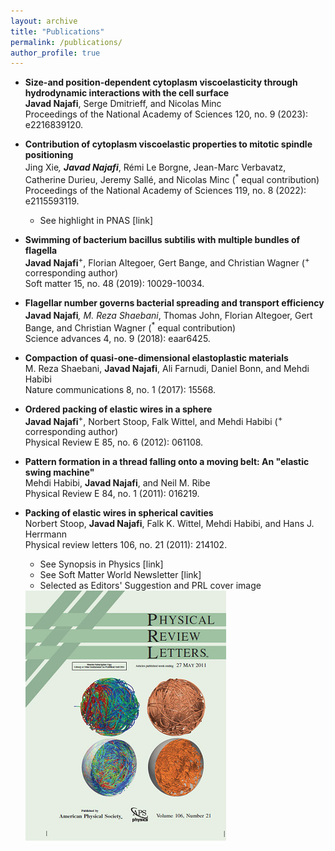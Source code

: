 ```yaml
---
layout: archive
title: "Publications"
permalink: /publications/
author_profile: true
---
```


+ **Size-and position-dependent cytoplasm viscoelasticity through hydrodynamic interactions with the cell surface** <br>
  **Javad Najafi**, Serge Dmitrieff, and Nicolas Minc <br>
  <a href="https://www.pnas.org/doi/abs/10.1073/pnas.2216839120" style="text-decoration:none;">Proceedings of the National Academy of Sciences 120, no. 9 (2023): e2216839120.</a>
  
+ **Contribution of cytoplasm viscoelastic properties to mitotic spindle positioning** <br>
  Jing Xie<sup>*</sup>, **Javad Najafi**<sup>*</sup>, Rémi Le Borgne, Jean-Marc Verbavatz, Catherine Durieu, Jeremy Sallé, and Nicolas Minc (<sup>*</sup> equal contribution) <br>
  <a href="https://www.pnas.org/doi/abs/10.1073/pnas.2115593119" style="text-decoration:none;">Proceedings of the National Academy of Sciences 119, no. 8 (2022): e2115593119.</a> 
  - See highlight in PNAS [<a href="https://www.pnas.org/doi/10.1073/pnas.2203036119" style="text-decoration:none;">link</a>] 
  
+ **Swimming of bacterium bacillus subtilis with multiple bundles of flagella** <br>
  **Javad Najafi**<sup>+</sup>, Florian Altegoer, Gert Bange, and Christian Wagner (<sup>+</sup> corresponding author) <br>
  <a href="https://pubs.rsc.org/en/content/articlehtml/2019/sm/c9sm01790a" style="text-decoration:none;">Soft matter 15, no. 48 (2019): 10029-10034.</a>
  
+ **Flagellar number governs bacterial spreading and transport efficiency** <br>
  **Javad Najafi**<sup>*</sup>, M. Reza Shaebani<sup>*</sup>, Thomas John, Florian Altegoer, Gert Bange, and Christian Wagner (<sup>*</sup> equal contribution) <br>
  <a href="https://www.science.org/doi/abs/10.1126/sciadv.aar6425" style="text-decoration:none;">Science advances 4, no. 9 (2018): eaar6425.</a>

+ **Compaction of quasi-one-dimensional elastoplastic materials** <br>
  M. Reza Shaebani, **Javad Najafi**, Ali Farnudi, Daniel Bonn, and Mehdi Habibi <br>
  <a href="https://www.nature.com/articles/ncomms15568" style="text-decoration:none;">Nature communications 8, no. 1 (2017): 15568.</a>

+ **Ordered packing of elastic wires in a sphere** <br>
  **Javad Najafi**<sup>+</sup>, Norbert Stoop, Falk Wittel, and Mehdi Habibi (<sup>+</sup> corresponding author) <br>
  <a href="https://journals.aps.org/pre/abstract/10.1103/PhysRevE.85.061108" style="text-decoration:none;">Physical Review E 85, no. 6 (2012): 061108.</a>

+ **Pattern formation in a thread falling onto a moving belt: An "elastic swing machine"** <br>
  Mehdi Habibi, **Javad Najafi**, and Neil M. Ribe <br>
  <a href="https://journals.aps.org/pre/abstract/10.1103/PhysRevE.84.016219" style="text-decoration:none;">Physical Review E 84, no. 1 (2011): 016219.</a>

+ **Packing of elastic wires in spherical cavities** <br>
  Norbert Stoop, **Javad Najafi**, Falk K. Wittel, Mehdi Habibi, and Hans J. Herrmann <br>
  <a href="https://journals.aps.org/prl/abstract/10.1103/PhysRevLett.106.214102" style="text-decoration:none;">Physical review letters 106, no. 21 (2011): 214102.</a> 
  - See Synopsis in Physics [<a href="https://physics.aps.org/articles/v4/s79" style="text-decoration:none;">link</a>] <br>
  - See Soft Matter World Newsletter [<a href="/files/SMWNewsletter30_June2011.pdf" style="text-decoration:none;">link</a>] <br>
  - Selected as Editors' Suggestion and PRL cover image <br>
  <img src="/images/cover.jpg" alt="PRL Cover Image" style="width:321px;height:400px;" align="left">










